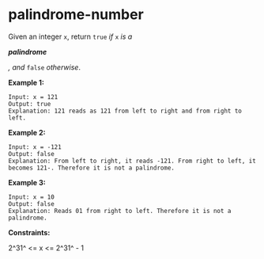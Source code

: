 # palindrome-number

Given an integer `x`, return `true` _if_ `x` _is a_

_**palindrome**_

_, and_ `false` _otherwise_.

**Example 1:**
    
    Input: x = 121
    Output: true
    Explanation: 121 reads as 121 from left to right and from right to left.

**Example 2:**

    Input: x = -121
    Output: false
    Explanation: From left to right, it reads -121. From right to left, it becomes 121-. Therefore it is not a palindrome.

**Example 3:**

    Input: x = 10
    Output: false
    Explanation: Reads 01 from right to left. Therefore it is not a palindrome.

**Constraints:**

2^31^ <= x <= 2^31^ - 1